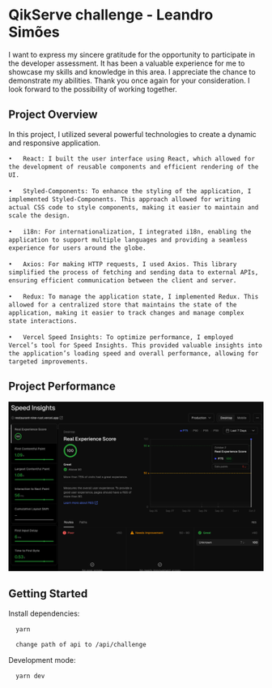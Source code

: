 
# QikServe challenge - Leandro Simões

I want to express my sincere gratitude for the opportunity to participate in the developer assessment. It has been a valuable experience for me to showcase my skills and knowledge in this area. I appreciate the chance to demonstrate my abilities. Thank you once again for your consideration. I look forward to the possibility of working together.


## Project Overview

In this project, I utilized several powerful technologies to create a dynamic and responsive application.

	•	React: I built the user interface using React, which allowed for the development of reusable components and efficient rendering of the UI.

	•	Styled-Components: To enhance the styling of the application, I implemented Styled-Components. This approach allowed for writing actual CSS code to style components, making it easier to maintain and scale the design.

	•	i18n: For internationalization, I integrated i18n, enabling the application to support multiple languages and providing a seamless experience for users around the globe.

	•	Axios: For making HTTP requests, I used Axios. This library simplified the process of fetching and sending data to external APIs, ensuring efficient communication between the client and server.

	•	Redux: To manage the application state, I implemented Redux. This allowed for a centralized store that maintains the state of the application, making it easier to track changes and manage complex state interactions.
    
	•	Vercel Speed Insights: To optimize performance, I employed Vercel’s tool for Speed Insights. This provided valuable insights into the application’s loading speed and overall performance, allowing for targeted improvements.


## Project Performance

![App Screenshot](src/assets/performance.png)


## Getting Started

Install dependencies:

```bash
  yarn
```

```bash
  change path of api to /api/challenge
```
Development mode:

```bash
  yarn dev
```
